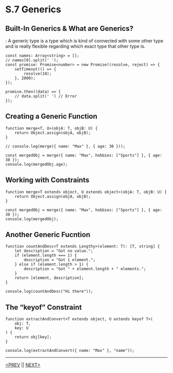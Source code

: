 # S.7 Generics

## Built-In Generics & What are Generics?

: A generic type is a type which is kind of connected with some other type and is really flexible regarding which exact type that other type is.

```tsx
const names: Array<string> = [];
// names[0].split(' ');
const promise: Promise<number> = new Promise((resolve, reject) => {
	setTimeout(() => {
		resolve(10);
	}, 2000);
});

promise.then((data) => {
	// data.split(' ') // Error
});
```

## Creating a Generic Function

```tsx
function merge<T, U>(objA: T, objB: U) {
	return Object.assign(objA, objB);
}

// console.log(merge({ name: "Max" }, { age: 30 }));

const mergedObj = merge({ name: "Max", hobbies: ["Sports"] }, { age: 30 });
console.log(mergedObj.age);
```

## Working with Constraints

```tsx
function merge<T extends object, U extends object>(objA: T, objB: U) {
	return Object.assign(objA, objB);
}

const mergedObj = merge({ name: "Max", hobbies: ["Sports"] }, { age: 30 });
console.log(mergedObj);
```

## Another Generic Fucntion

```tsx
function countAndDesc<T extends Lengthy>(element: T): [T, string] {
	let description = "Got no value.";
	if (element.length === 1) {
		description = "Got 1 element.";
	} else if (element.length > 1) {
		description = "Got " + element.length + " elements.";
	}
	return [element, description];
}

console.log(countAndDesc("Hi there"));
```

## The “keyof” Constraint

```tsx
function extractAndConvert<T extends object, U extends keyof T>(
	obj: T,
	key: U
) {
	return obj[key];
}

console.log(extractAndConvert({ name: "Max" }, "name"));
```

---

[<PREV](./230420.md) || [NEXT>](./230422.md)

